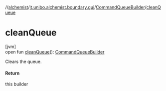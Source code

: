 //[alchemist](../../../index.md)/[it.unibo.alchemist.boundary.gui](../index.md)/[CommandQueueBuilder](index.md)/[cleanQueue](clean-queue.md)

# cleanQueue

[jvm]\
open fun [cleanQueue](clean-queue.md)(): [CommandQueueBuilder](index.md)

Clears the queue.

#### Return

this builder
